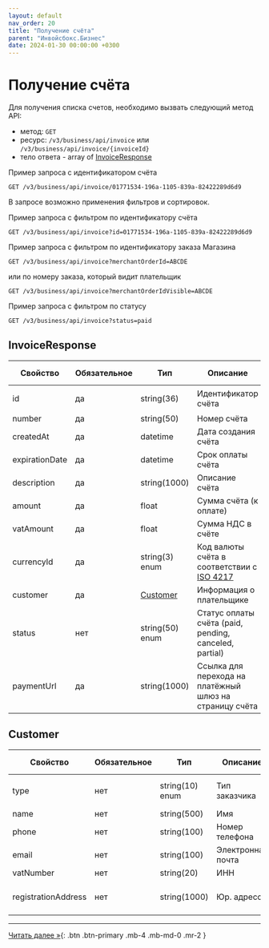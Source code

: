```yaml
---
layout: default
nav_order: 20
title: "Получение счёта"
parent: "Инвойсбокс.Бизнес"
date: 2024-01-30 00:00:00 +0300
---
```


# Получение счёта

Для получения списка счетов, необходимо вызвать следующий метод API:

- метод: `GET`
- ресурс: `/v3/business/api/invoice` или `/v3/business/api/invoice/{invoiceId}`
- тело ответа - array of [InvoiceResponse](/docs/business/get/#invoiceresponse)

Пример запроса с идентификатором счёта
```
GET /v3/business/api/invoice/01771534-196a-1105-839a-82422289d6d9
```

В запросе возможно применения фильтров и сортировок.

Пример запроса с фильтром по идентификатору счёта
```
GET /v3/business/api/invoice?id=01771534-196a-1105-839a-82422289d6d9
```

Пример запроса с фильтром по идентификатору заказа Магазина
```
GET /v3/business/api/invoice?merchantOrderId=ABCDE
```

или по номеру заказа, который видит плательщик

```
GET /v3/business/api/invoice?merchantOrderIdVisible=ABCDE
```

Пример запроса с фильтром по статусу
```
GET /v3/business/api/invoice?status=paid
```

## InvoiceResponse

| Свойство       | Обязательное | Тип                       | Описание                                                                | Пример значения                        |
|----------------|--------------|---------------------------|-------------------------------------------------------------------------|----------------------------------------|
| id             | да           | string(36)                | Идентификатор счёта                                                     | `01771534-1a57-f184-dee3-ebeb91dded76` |
| number         | да           | string(50)                | Номер счёта                                                             | `123-123212`                           |
| createdAt      | да           | datetime                  | Дата создания счёта                                                     | `2023-12-22T00:00:00+00:00`            |
| expirationDate | да           | datetime                  | Срок оплаты счёта                                                       | `2023-12-25T00:00:00+00:00`            |
| description    | да           | string(1000)              | Описание счёта                                                          | `Оплата номера в отеле`                |
| amount         | да           | float                     | Сумма счёта (к оплате)                                                  | `19658.45`                             |
| vatAmount      | да           | float                     | Сумма НДС в счёте                                                       | `156.56`                               |
| currencyId     | да           | string(3) enum            | Код валюты счёта в соответствии с [ISO 4217](/docs/dictionary/iso4217/) | `RUB`, `USD`,`EUR`, `GBP`              |
| customer       | да           | [Customer](#customer)     | Информация о плательщике                                                |                                        |
| status         | нет          | string(50) enum           | Статус оплаты счёта (paid, pending, canceled, partial)                  | `paid`                                 |
| paymentUrl     | да           | string(1000)              | Ссылка для перехода на платёжный шлюз на страницу счёта                 |                                        |

## Customer

| Свойство            | Обязательное | Тип             | Описание          | Пример значения                                      |
|---------------------|--------------|-----------------|-------------------|------------------------------------------------------|
| type                | нет          | string(10) enum | Тип заказчика     | `legal` - юр. лицо, `private` - физ лицо             |
| name                | нет          | string(500)     | Имя               | `Peter`                                              |
| phone               | нет          | string(100)     | Номер телефона    | `79001112233`                                        |
| email               | нет          | string(100)     | Электронная почта | `peter@domain.com`                                   |
| vatNumber           | нет          | string(20)      | ИНН               | `7710044140`                                         |
| registrationAddress | нет          | string(1000)    | Юр. адресс        | `190000, Санкт-Петербург, Невский пр. 147, офис 321` |

---

[Читать далее &raquo;](/docs/business/confirm_payment){: .btn .btn-primary .mb-4 .mb-md-0 .mr-2 }
